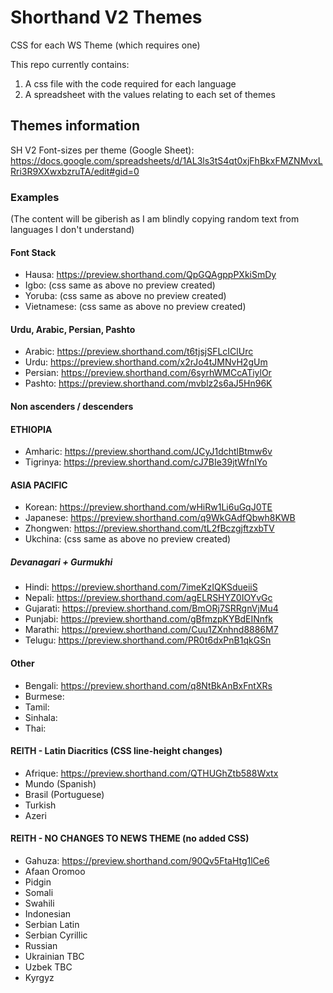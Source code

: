 # Shorthand V2 Themes

CSS for each WS Theme (which requires one)

This repo currently contains:
1. A css file with the code required for each language
2. A spreadsheet with the values relating to each set of themes


## Themes information

SH V2 Font-sizes per theme (Google Sheet):
https://docs.google.com/spreadsheets/d/1AL3ls3tS4qt0xjFhBkxFMZNMvxLRri3R9XXwxbzruTA/edit#gid=0

### Examples
(The content will be giberish as I am blindly copying random text from languages I don't understand)


#### Font Stack

- Hausa: https://preview.shorthand.com/QpGQAgppPXkiSmDy
- Igbo: (css same as above no preview created)
- Yoruba: (css same as above no preview created)
- Vietnamese: (css same as above no preview created)

#### Urdu, Arabic, Persian, Pashto
- Arabic: https://preview.shorthand.com/t6tjsjSFLcIClUrc
- Urdu: https://preview.shorthand.com/x2rJo4tJMNvH2gUm
- Persian: https://preview.shorthand.com/6syrhWMCcATiylOr
- Pashto: https://preview.shorthand.com/mvblz2s6aJ5Hn96K

#### Non ascenders / descenders

#### ETHIOPIA
- Amharic: https://preview.shorthand.com/JCyJ1dchtlBtmw6v
- Tigrinya: https://preview.shorthand.com/cJ7BIe39jtWfnIYo

#### ASIA PACIFIC
- Korean: https://preview.shorthand.com/wHiRw1Li6uGqJ0TE
- Japanese: https://preview.shorthand.com/q9WkGAdfQbwh8KWB
- Zhongwen: https://preview.shorthand.com/tL2fBczgjftzxbTV
- Ukchina: (css same as above no preview created)

##### Devanagari + Gurmukhi

- Hindi: https://preview.shorthand.com/7imeKzIQKSdueiiS
- Nepali: https://preview.shorthand.com/agELRSHYZ0IOYvGc
- Gujarati: https://preview.shorthand.com/BmORj7SRRgnVjMu4
- Punjabi: https://preview.shorthand.com/gBfmzpKYBdEINnfk
- Marathi: https://preview.shorthand.com/Cuu1ZXnhnd8886M7
- Telugu: https://preview.shorthand.com/PR0t6dxPnB1qkGSn

#### Other

- Bengali: https://preview.shorthand.com/q8NtBkAnBxFntXRs
- Burmese:
- Tamil:
- Sinhala:
- Thai:

#### REITH - Latin Diacritics (CSS line-height changes)
- Afrique: https://preview.shorthand.com/QTHUGhZtb588Wxtx
- Mundo (Spanish)
- Brasil (Portuguese)
- Turkish
- Azeri

#### REITH - NO CHANGES TO NEWS THEME (no added CSS)

- Gahuza: https://preview.shorthand.com/90Qv5FtaHtg1lCe6
- Afaan Oromoo
- Pidgin
- Somali
- Swahili
- Indonesian
- Serbian Latin
- Serbian Cyrillic
- Russian
- Ukrainian TBC
- Uzbek TBC
- Kyrgyz
